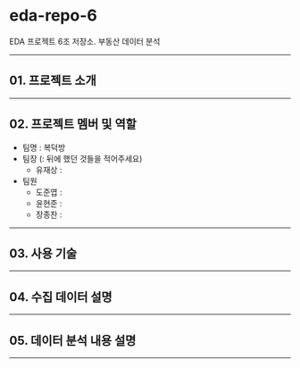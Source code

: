 # eda-repo-6
EDA 프로젝트 6조 저장소. 부동산 데이터 분석

---
## 01. 프로젝트 소개
---
## 02. 프로젝트 멤버 및 역할
* 팀명 : 복덕방
* 팀장 (: 뒤에 했던 것들을 적어주세요)
  * 유재상 :
* 팀원
  * 도준엽 :
  * 윤현준 :
  * 장종찬 :
---
## 03. 사용 기술
---
## 04. 수집 데이터 설명
---
## 05. 데이터 분석 내용 설명
---
